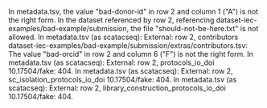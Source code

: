 In metadata.tsv, the value "bad-donor-id" in row 2 and column 1 ("A") is not the right form.
In the dataset referenced by row 2, referencing dataset-iec-examples/bad-example/submission, the file "should-not-be-here.txt" is not allowed.
In metadata.tsv (as scatacseq): External: row 2, contributors dataset-iec-examples/bad-example/submission/extras/contributors.tsv: The value "bad-orcid" in row 2 and column 6 ("F") is not the right form.
In metadata.tsv (as scatacseq): External: row 2, protocols_io_doi 10.17504/fake: 404.
In metadata.tsv (as scatacseq): External: row 2, sc_isolation_protocols_io_doi 10.17504/fake: 404.
In metadata.tsv (as scatacseq): External: row 2, library_construction_protocols_io_doi 10.17504/fake: 404.
